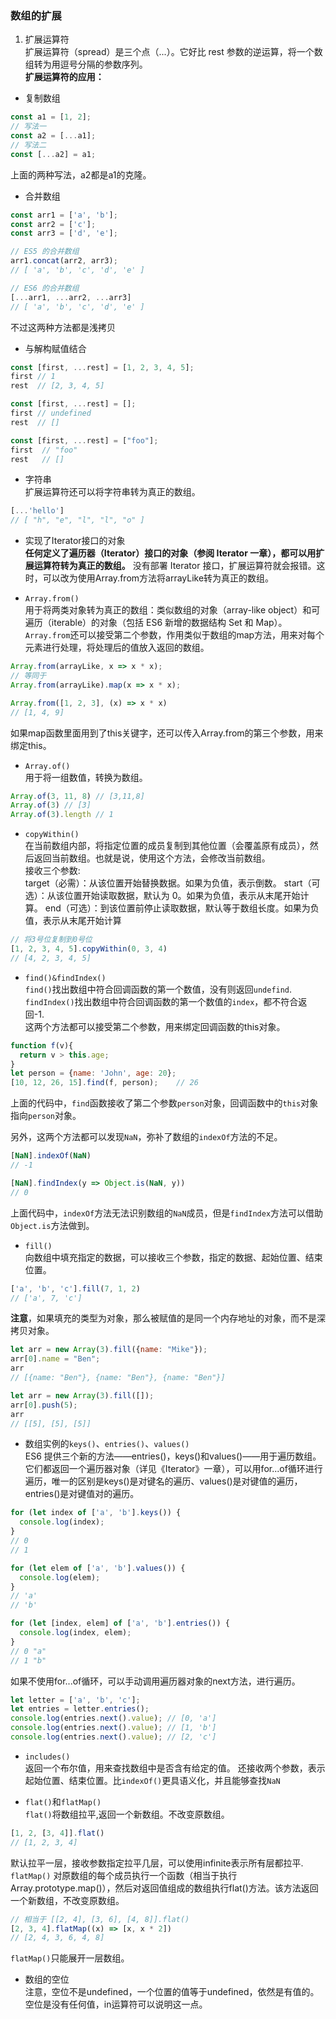 ### 数组的扩展

1. 扩展运算符  
扩展运算符（spread）是三个点（...）。它好比 rest 参数的逆运算，将一个数组转为用逗号分隔的参数序列。  
**扩展运算符的应用：** 
* 复制数组
```javascript
const a1 = [1, 2];
// 写法一
const a2 = [...a1];
// 写法二
const [...a2] = a1;
```
上面的两种写法，a2都是a1的克隆。  
* 合并数组  
```javascript
const arr1 = ['a', 'b'];
const arr2 = ['c'];
const arr3 = ['d', 'e'];

// ES5 的合并数组
arr1.concat(arr2, arr3);
// [ 'a', 'b', 'c', 'd', 'e' ]

// ES6 的合并数组
[...arr1, ...arr2, ...arr3]
// [ 'a', 'b', 'c', 'd', 'e' ]
```
不过这两种方法都是浅拷贝
* 与解构赋值结合
```javascript
const [first, ...rest] = [1, 2, 3, 4, 5];
first // 1
rest  // [2, 3, 4, 5]

const [first, ...rest] = [];
first // undefined
rest  // []

const [first, ...rest] = ["foo"];
first  // "foo"
rest   // []
```
* 字符串  
扩展运算符还可以将字符串转为真正的数组。
```javascript
[...'hello']
// [ "h", "e", "l", "l", "o" ]
```

* 实现了Iterator接口的对象  
**任何定义了遍历器（Iterator）接口的对象（参阅 Iterator 一章），都可以用扩展运算符转为真正的数组。**
没有部署 Iterator 接口，扩展运算符就会报错。这时，可以改为使用Array.from方法将arrayLike转为真正的数组。

* ```Array.from()```  
用于将两类对象转为真正的数组：类似数组的对象（array-like object）和可遍历（iterable）的对象（包括 ES6 新增的数据结构 Set 和 Map）。  
```Array.from```还可以接受第二个参数，作用类似于数组的map方法，用来对每个元素进行处理，将处理后的值放入返回的数组。
```javascript
Array.from(arrayLike, x => x * x);
// 等同于
Array.from(arrayLike).map(x => x * x);

Array.from([1, 2, 3], (x) => x * x)
// [1, 4, 9]
```
如果map函数里面用到了this关键字，还可以传入Array.from的第三个参数，用来绑定this。

* ```Array.of()```  
用于将一组数值，转换为数组。
```javascript
Array.of(3, 11, 8) // [3,11,8]
Array.of(3) // [3]
Array.of(3).length // 1
```

* ```copyWithin()```  
在当前数组内部，将指定位置的成员复制到其他位置（会覆盖原有成员），然后返回当前数组。也就是说，使用这个方法，会修改当前数组。  
接收三个参数:  
target（必需）：从该位置开始替换数据。如果为负值，表示倒数。
start（可选）：从该位置开始读取数据，默认为 0。如果为负值，表示从末尾开始计算。
end（可选）：到该位置前停止读取数据，默认等于数组长度。如果为负值，表示从末尾开始计算
```javascript
// 将3号位复制到0号位
[1, 2, 3, 4, 5].copyWithin(0, 3, 4)
// [4, 2, 3, 4, 5]
```

* ```find()&findIndex()```  
```find()```找出数组中符合回调函数的第一个数值，没有则返回```undefind```.  
```findIndex()```找出数组中符合回调函数的第一个数值的```index```，都不符合返回-1.  
这两个方法都可以接受第二个参数，用来绑定回调函数的this对象。
```javascript
function f(v){
  return v > this.age;
}
let person = {name: 'John', age: 20};
[10, 12, 26, 15].find(f, person);    // 26
```
上面的代码中，```find```函数接收了第二个参数```person```对象，回调函数中的```this```对象指向```person```对象。

另外，这两个方法都可以发现```NaN```，弥补了数组的```indexOf```方法的不足。
```javascript
[NaN].indexOf(NaN)
// -1

[NaN].findIndex(y => Object.is(NaN, y))
// 0
```
上面代码中，```indexOf```方法无法识别数组的```NaN```成员，但是```findIndex```方法可以借助```Object.is```方法做到。  

* ```fill()```  
向数组中填充指定的数据，可以接收三个参数，指定的数据、起始位置、结束位置。  
```javascript
['a', 'b', 'c'].fill(7, 1, 2)
// ['a', 7, 'c']
```
**注意**，如果填充的类型为对象，那么被赋值的是同一个内存地址的对象，而不是深拷贝对象。
```javascript
let arr = new Array(3).fill({name: "Mike"});
arr[0].name = "Ben";
arr
// [{name: "Ben"}, {name: "Ben"}, {name: "Ben"}]

let arr = new Array(3).fill([]);
arr[0].push(5);
arr
// [[5], [5], [5]]
```

* 数组实例的```keys()```、```entries()```、```values()```  
ES6 提供三个新的方法——entries()，keys()和values()——用于遍历数组。它们都返回一个遍历器对象（详见《Iterator》一章），可以用for...of循环进行遍历，唯一的区别是keys()是对键名的遍历、values()是对键值的遍历，entries()是对键值对的遍历。
```javascript
for (let index of ['a', 'b'].keys()) {
  console.log(index);
}
// 0
// 1

for (let elem of ['a', 'b'].values()) {
  console.log(elem);
}
// 'a'
// 'b'

for (let [index, elem] of ['a', 'b'].entries()) {
  console.log(index, elem);
}
// 0 "a"
// 1 "b"
```
如果不使用for...of循环，可以手动调用遍历器对象的next方法，进行遍历。
```javascript
let letter = ['a', 'b', 'c'];
let entries = letter.entries();
console.log(entries.next().value); // [0, 'a']
console.log(entries.next().value); // [1, 'b']
console.log(entries.next().value); // [2, 'c']
```

* ```includes()```  
返回一个布尔值，用来查找数组中是否含有给定的值。  还接收两个参数，表示起始位置、结束位置。比```indexOf()```更具语义化，并且能够查找```NaN```

* ```flat()```和```flatMap()```  
```flat()```将数组拉平,返回一个新数组。不改变原数组。    
```javascript
[1, 2, [3, 4]].flat()
// [1, 2, 3, 4]
```
默认拉平一层，接收参数指定拉平几层，可以使用infinite表示所有层都拉平.
```flatMap()``` 对原数组的每个成员执行一个函数（相当于执行Array.prototype.map()），然后对返回值组成的数组执行flat()方法。该方法返回一个新数组，不改变原数组。 
```javascript 
// 相当于 [[2, 4], [3, 6], [4, 8]].flat()
[2, 3, 4].flatMap((x) => [x, x * 2])
// [2, 4, 3, 6, 4, 8]
```
```flatMap()```只能展开一层数组。  

* 数组的空位  
注意，空位不是undefined，一个位置的值等于undefined，依然是有值的。空位是没有任何值，in运算符可以说明这一点。
